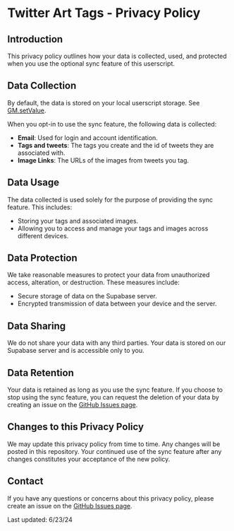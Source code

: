 # Twitter Art Tags - Privacy Policy

## Introduction

This privacy policy outlines how your data is collected, used, and protected when you use the optional sync feature of this userscript.

## Data Collection

By default, the data is stored on your local userscript storage. See [GM.setValue](https://wiki.greasespot.net/GM.setValue).

When you opt-in to use the sync feature, the following data is collected:

-   **Email**: Used for login and account identification.
-   **Tags and tweets**: The tags you create and the id of tweets they are associated with.
-   **Image Links**: The URLs of the images from tweets you tag.

## Data Usage

The data collected is used solely for the purpose of providing the sync feature. This includes:

-   Storing your tags and associated images.
-   Allowing you to access and manage your tags and images across different devices.

## Data Protection

We take reasonable measures to protect your data from unauthorized access, alteration, or destruction. These measures include:

-   Secure storage of data on the Supabase server.
-   Encrypted transmission of data between your device and the server.

## Data Sharing

We do not share your data with any third parties. Your data is stored on our Supabase server and is accessible only to you.

## Data Retention

Your data is retained as long as you use the sync feature. If you choose to stop using the sync feature, you can request the deletion of your data by creating an issue on the [GitHub Issues page](https://github.com/poohcom1/twitter-art-tags/issues).

## Changes to this Privacy Policy

We may update this privacy policy from time to time. Any changes will be posted in this repository. Your continued use of the sync feature after any changes constitutes your acceptance of the new policy.

## Contact

If you have any questions or concerns about this privacy policy, please create an issue on the [GitHub Issues page](https://github.com/poohcom1/twitter-art-tags/issues).

Last updated: 6/23/24
